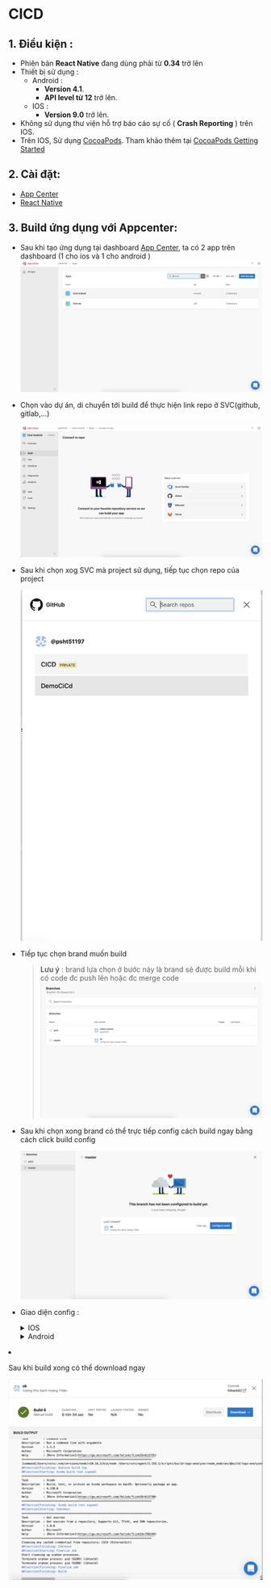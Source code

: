 # CICD

## 1. Điều kiện :

- Phiên bản **React Native** đang dùng phải từ **0.34** trở lên
- Thiết bị sử dụng :
  - Android :
    - **Version 4.1**.
    - **API level từ 12** trở lên.
  - IOS :
    - **Version 9.0** trở lên.
- Không sử dụng thư viện hỗ trợ báo cáo sự cố ( **Crash Reporting** ) trên IOS.
- Trên IOS, Sử dụng [CocoaPods](https://cocoapods.org/). Tham khảo thêm tại [ CocoaPods Getting Started ](https://guides.cocoapods.org/using/getting-started.html)

## 2. Cài đặt:

- [App Center](./readme/Appcenter.md)
- [React Native](./readme/ReactNative.md)

## 3. Build ứng dụng với Appcenter:

- Sau khi tạo ứng dụng tại dashboard [App Center](./readme/Appcenter.md), ta có 2 app trên dashboard (1 cho ios và 1 cho android )
  ![img](./readmeasset/dashboard.png)

- Chọn vào dự án, di chuyển tới build để thực hiện link repo ở SVC(github, gitlab,...)

  ![img](./readmeasset/linkgithub.png)

- Sau khi chọn xog SVC mà project sử dụng, tiếp tục chọn repo của project

  ![img](./readmeasset/linkgit2.png)

- Tiếp tục chọn brand muốn build

  > **Lưu ý** : brand lựa chọn ở bước này là brand sẽ được build mỗi khi có code đc push lên hoặc đc merge code
  > ![img](./readmeasset/linkgit3.png)

- Sau khi chọn xong brand có thể trực tiếp config cách build ngay bằng cách click build config

  ![img](./readmeasset/config.png)

- Giao diện config :

    <details>
        <summary>
            IOS
        </summary>

  ![img](./readmeasset/configI.png)

  - Options :

    > Project: pakage.json - thông tin dự án (tên, version, dependency,...)
    >
    > Share Scheme: [**Scheme Build**](./readme/iosConfig/iosConfigScheme.md) (ios, tvos)
    >
    > Xcode version: chọn version xcode để build
    >
    > Nodejs version: chọn version nodejs để load các dependency
    >
    > Build Frequency: chọn cách build ( build mỗi khi branch đc push code lên hoặc build bằng tay)
    >
    > Use legacy build system: bỏ qua xcworkspace, build bằng xcodeproj
    >
    > Automatically increment build number: tự động gia tăng phiên bản build
    >
    > Run unit test: chạy test thông qua npm test trong khi build (jest, ....)
    >
    > Environment variables: custom biến môi trường
    >
    > Sign builds: cung cấp [**Certificate**](./readme/iosConfig/iosConfigCertificate.md) và [**Provisioning Profile**](./readme/iosConfig/iosConfigProvisioning.md) để có thể build ra .ipa file và test trên máy thật
    >
    > Distribute builds: lựa chọn cách build (có thể gữi tới những thành viên trong dự án thông qua VSC hoặc release lên App Store )

  - Sau khi cấu hình xong có thể bắt đầu build ngay
    ![img](./readmeasset/build.png)

      </details>
      <details>
          <summary>
              Android
          </summary>

    ![img](./readmeasset/configA.png)

    - Options :

    > Project: pakage.json - thông tin dự án (tên, version, dependency,...)
    >
    > Build Variant: Chọn loại build (release hoặc debug)
    >
    > Nodejs version: chọn version nodejs để load các dependency
    >
    > [Build scripts]('./readme/BuildScript.md): chèn script trong các giai đoạn build
    > có thể dùng để fix lỗi thư viện nếu project dùng androidX
    >
    > Build Frequency: chọn cách build ( build mỗi khi branch đc push code lên hoặc build bằng tay)
    >
    > Automatically increment build number: tự động gia tăng phiên bản build
    >
    > Run unit test: chạy test thông qua npm test trong khi build (jest, ....)
    >
    > Environment variables: custom biến môi trường
    >
    > Sign builds: Cung cấp keystore để build
    >
    > Distribute builds: lựa chọn cách build (có thể gữi tới những thành viên trong dự án thông qua VSC hoặc release lên PlayStore )

    - **Lưu ý:**
      > vào file .gitignore bỏ đi phần ignore keystore trong dự án
      </details>

- Sau khi build xong có thể download ngay

  ![img](./readmeasset/done.png)
